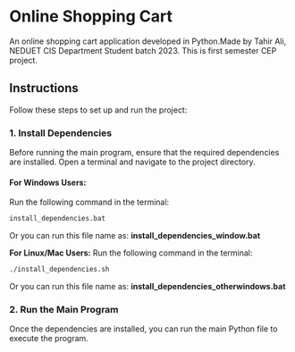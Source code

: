 
# Online Shopping Cart

An online shopping cart application developed in Python.Made by Tahir Ali, NEDUET CIS Department Student batch 2023. This is first semester CEP project.

## Instructions

Follow these steps to set up and run the project:

### 1. Install Dependencies

Before running the main program, ensure that the required dependencies are installed. Open a terminal and navigate to the project directory.

#### For Windows Users:

Run the following command in the terminal:
```bash
install_dependencies.bat
```
Or you can run this file name as:
<b>install_dependencies_window.bat</b>

<b>For Linux/Mac Users:</b>
Run the following command in the terminal:
```bash
./install_dependencies.sh
```

Or you can run this file name as:
<b>install_dependencies_otherwindows.bat</b>

### 2. Run the Main Program
Once the dependencies are installed, you can run the main Python file to execute the program.
